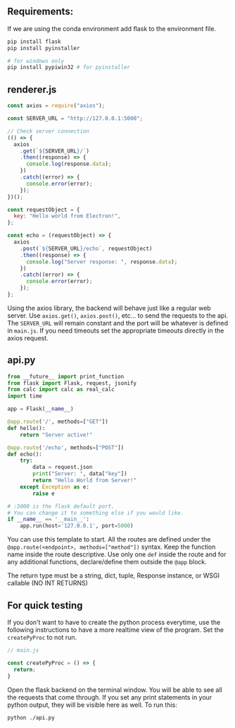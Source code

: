 ## Requirements: 
If we are using the conda environment add flask to the environment file.
```bash
pip install flask
pip install pyinstaller

# for windows only
pip install pypiwin32 # for pyinstaller
```

## renderer.js
```js
const axios = require("axios");

const SERVER_URL = "http://127.0.0.1:5000";

// Check server connection
(() => {
  axios
    .get(`${SERVER_URL}/`)
    .then((response) => {
      console.log(response.data);
    })
    .catch((error) => {
      console.error(error);
    });
})();

const requestObject = {
  key: "Hello world from Electron!",
};

const echo = (requestObject) => {
  axios
    .post(`${SERVER_URL}/echo`, requestObject)
    .then((response) => {
      console.log("Server response: ", response.data);
    })
    .catch((error) => {
      console.error(error);
    });
};
```
Using the axios library, the backend will behave just like a regular web server. Use `axios.get()`, `axios.post()`, etc... to send the requests to the api. The `SERVER_URL` will remain constant and the port will be whatever is defined in `main.js`. If you need timeouts set the appropriate timeouts directly in the axios request.

## api.py

```python
from __future__ import print_function
from flask import Flask, request, jsonify
from calc import calc as real_calc
import time

app = Flask(__name__)

@app.route('/', methods=["GET"])
def hello():
    return "Server active!"

@app.route('/echo', methods=["POST"])
def echo():
    try:
        data = request.json
        print("Server: ", data["key"])
        return "Hello World from Server!"
    except Exception as e:
        raise e

# :5000 is the flask default port. 
# You can change it to something else if you would like.
if __name__ == '__main__':
    app.run(host='127.0.0.1', port=5000)
```
You can use this template to start. All the routes are defined under the `@app.route(<endpoint>, methods=["method"])` syntax. Keep the function name inside the route descriptive. Use only one `def` inside the route and for any additional functions, declare/define them outside the `@app` block.

The return type must be a string, dict, tuple, Response instance, or WSGI callable (NO INT RETURNS)

## For quick testing 

If you don't want to have to create the python process everytime, use the following instructions to have a more realtime view of the program. Set the `createPyProc` to not run.

```js
// main.js

const createPyProc = () => {
  return;
}
```
Open the flask backend on the terminal window. You will be able to see all the requests that come through. If you set any print statements in your python output, they will be visible here as well. To run this:
```bash
python ./api.py
```
